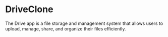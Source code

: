 # DriveClone
The Drive app is a file storage and management system that allows users to upload, manage, share, and organize their files efficiently.
